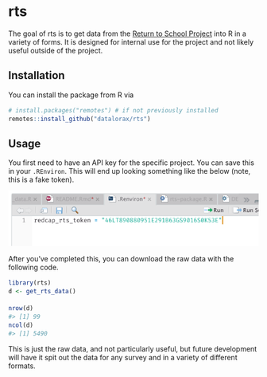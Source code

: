 
<!-- README.md is generated from README.Rmd. Please edit that file -->

# rts

<!-- badges: start -->

<!-- badges: end -->

The goal of rts is to get data from the [Return to School
Project](http://returntoschoolproject.org/) into R in a variety of
forms. It is designed for internal use for the project and not likely
useful outside of the project.

## Installation

You can install the package from R via

``` r
# install.packages("remotes") # if not previously installed
remotes::install_github("datalorax/rts")
```

## Usage

You first need to have an API key for the specific project. You can save
this in your `.REnviron`. This will end up looking something like the
below (note, this is a fake token).

![](img/renviron.png)

After you’ve completed this, you can download the raw data with the
following code.

``` r
library(rts)
d <- get_rts_data()

nrow(d)
#> [1] 99
ncol(d)
#> [1] 5490
```

This is just the raw data, and not particularly useful, but future
development will have it spit out the data for any survey and in a
variety of different formats.

